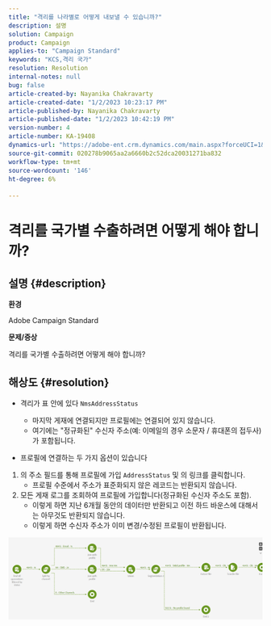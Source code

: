 ```yaml
---
title: "격리를 나라별로 어떻게 내보낼 수 있습니까?"
description: 설명
solution: Campaign
product: Campaign
applies-to: "Campaign Standard"
keywords: "KCS,격리 국가"
resolution: Resolution
internal-notes: null
bug: false
article-created-by: Nayanika Chakravarty
article-created-date: "1/2/2023 10:23:17 PM"
article-published-by: Nayanika Chakravarty
article-published-date: "1/2/2023 10:42:19 PM"
version-number: 4
article-number: KA-19408
dynamics-url: "https://adobe-ent.crm.dynamics.com/main.aspx?forceUCI=1&pagetype=entityrecord&etn=knowledgearticle&id=94c3250c-ec8a-ed11-81ac-6045bd006c82"
source-git-commit: 020278b9065aa2a6660b2c52dca20031271ba832
workflow-type: tm+mt
source-wordcount: '146'
ht-degree: 6%

---
```


# 격리를 국가별 수출하려면 어떻게 해야 합니까?

## 설명 {#description}


<b>환경</b>

Adobe Campaign Standard

<b>문제/증상</b>

격리를 국가별 수출하려면 어떻게 해야 합니까?


## 해상도 {#resolution}


- 격리가 표 안에 있다 `NmsAddressStatus`
   - 마지막 게재에 연결되지만 프로필에는 연결되어 있지 않습니다.
   - 여기에는 &quot;정규화된&quot; 수신자 주소(예: 이메일의 경우 소문자 / 휴대폰의 접두사) 가 포함됩니다.


- 프로필에 연결하는 두 가지 옵션이 있습니다


1. 의 주소 필드를 통해 프로필에 가입 `AddressStatus` 및 의 링크를 클릭합니다.
   - 프로필 수준에서 주소가 표준화되지 않은 레코드는 반환되지 않습니다.
2. 모든 게재 로그를 조회하여 프로필에 가입합니다(정규화된 수신자 주소도 포함).
   - 이렇게 하면 지난 6개월 동안의 데이터만 반환되고 이전 하드 바운스에 대해서는 아무것도 반환되지 않습니다.
   - 이렇게 하면 수신자 주소가 이미 변경/수정된 프로필이 반환됩니다.


![](assets/9aa27d94-2bce-ec11-a7b5-0022480a8e40.png)
